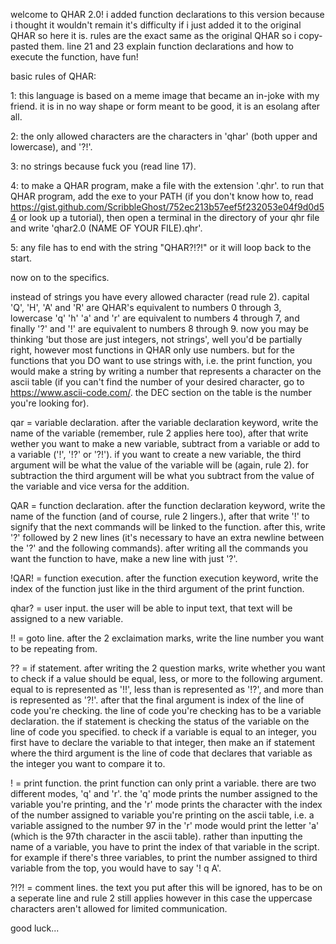 welcome to QHAR 2.0! i added function declarations to this version because i thought it wouldn't remain it's difficulty if i just added it to the original QHAR so here it is. rules are the exact same as the original QHAR so i copy-pasted them. line 21 and 23 explain function declarations and how to execute the function, have fun!

basic rules of QHAR:

1: this language is based on a meme image that became an in-joke with my friend. it is in no way shape or form meant to be good, it is an esolang after all.

2: the only allowed characters are the characters in 'qhar' (both upper and lowercase), and '?!'.

3: no strings because fuck you (read line 17).

4: to make a QHAR program, make a file with the extension '.qhr'. to run that QHAR program, add the exe to your PATH (if you don't know how to, read https://gist.github.com/ScribbleGhost/752ec213b57eef5f232053e04f9d0d54 or look up a tutorial), then open a terminal in the directory of your qhr file and write 'qhar2.0 (NAME OF YOUR FILE).qhr'.

5: any file has to end with the string "QHAR?!?!" or it will loop back to the start.

now on to the specifics.

instead of strings you have every allowed character (read rule 2). capital 'Q', 'H', 'A' and 'R' are QHAR's equivalent to numbers 0 through 3, lowercase 'q' 'h' 'a' and 'r' are equivalent to numbers 4 through 7, and finally '?' and '!' are equivalent to numbers 8 through 9. now you may be thinking 'but those are just integers, not strings', well you'd be partially right, however most functions in QHAR only use numbers. but for the functions that you DO want to use strings with, i.e. the print function, you would make a string by writing a number that represents a character on the ascii table (if you can't find the number of your desired character, go to https://www.ascii-code.com/. the DEC section on the table is the number you're looking for).

qar = variable declaration. after the variable declaration keyword, write the name of the variable (remember, rule 2 applies here too), after that write wether you want to make a new variable, subtract from a variable or add to a variable ('!', '!?' or '?!'). if you want to create a new variable, the third argument will be what the value of the variable will be (again, rule 2). for subtraction the third argument will be what you subtract from the value of the variable and vice versa for the addition.

QAR = function declaration. after the function declaration keyword, write the name of the function (and of course, rule 2 lingers.), after that write '!' to signify that the next commands will be linked to the function. after this, write '?' followed by 2 new lines (it's necessary to have an extra newline between the '?' and the following commands). after writing all the commands you want the function to have, make a new line with just '?'.

!QAR! = function execution. after the function execution keyword, write the index of the function just like in the third argument of the print function.

qhar? = user input. the user will be able to input text, that text will be assigned to a new variable.

!! = goto line. after the 2 exclaimation marks, write the line number you want to be repeating from.

?? = if statement. after writing the 2 question marks, write whether you want to check if a value should be equal, less, or more to the following argument. equal to is represented as '!!', less than is represented as '!?', and more than is represented as '?!'. after that the final argument is index of the line of code you're checking. the line of code you're checking has to be a variable declaration. the if statement is checking the status of the variable on the line of code you specified. to check if a variable is equal to an integer, you first have to declare the variable to that integer, then make an if statement where the third argument is the line of code that declares that variable as the integer you want to compare it to.

! = print function. the print function can only print a variable. there are two different modes, 'q' and 'r'. the 'q' mode prints the number assigned to the variable you're printing, and the 'r' mode prints the character with the index of the number assigned to variable you're printing on the ascii table, i.e. a variable assigned to the number 97 in the 'r' mode would print the letter 'a' (which is the 97th character in the ascii table). rather than inputting the name of a variable, you have to print the index of that variable in the script. for example if there's three variables, to print the number assigned to third variable from the top, you would have to say '! q A'.

?!?! = comment lines. the text you put after this will be ignored, has to be on a seperate line and rule 2 still applies however in this case the uppercase characters aren't allowed for limited communication.

good luck...